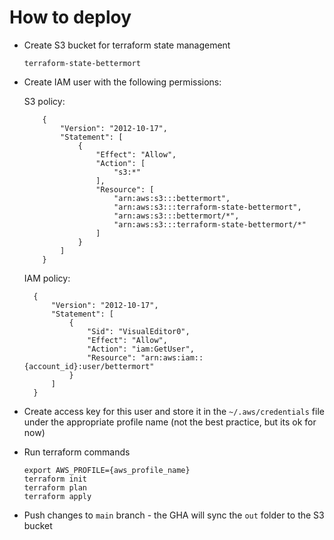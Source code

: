 # How to deploy

- Create S3 bucket for terraform state management

  `terraform-state-bettermort`

- Create IAM user with the following permissions:

  S3 policy:

  ```
      {
          "Version": "2012-10-17",
          "Statement": [
              {
                  "Effect": "Allow",
                  "Action": [
                      "s3:*"
                  ],
                  "Resource": [
                      "arn:aws:s3:::bettermort",
                      "arn:aws:s3:::terraform-state-bettermort",
                      "arn:aws:s3:::bettermort/*",
                      "arn:aws:s3:::terraform-state-bettermort/*"
                  ]
              }
          ]
      }
  ```

  IAM policy:

  ```
    {
        "Version": "2012-10-17",
        "Statement": [
            {
                "Sid": "VisualEditor0",
                "Effect": "Allow",
                "Action": "iam:GetUser",
                "Resource": "arn:aws:iam::{account_id}:user/bettermort"
            }
        ]
    }
  ```

- Create access key for this user and store it in the `~/.aws/credentials` file under the appropriate profile name (not the best practice, but its ok for now)

- Run terraform commands

  ```
  export AWS_PROFILE={aws_profile_name}
  terraform init
  terraform plan
  terraform apply
  ```

- Push changes to `main` branch - the GHA will sync the `out` folder to the S3 bucket
